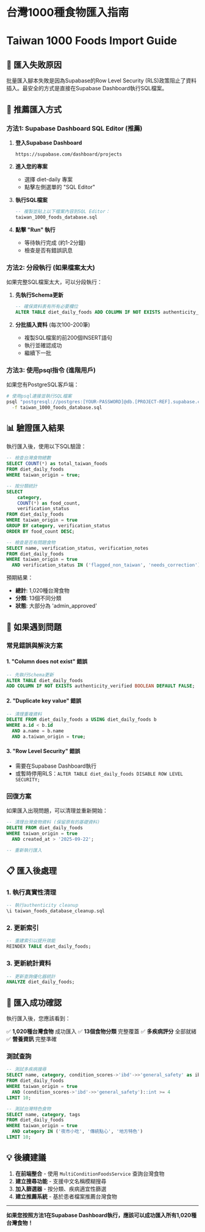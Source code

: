 # 台灣1000種食物匯入指南
# Taiwan 1000 Foods Import Guide

## 🚨 匯入失敗原因

批量匯入腳本失敗是因為Supabase的Row Level Security (RLS)政策阻止了資料插入。最安全的方式是直接在Supabase Dashboard執行SQL檔案。

## 🎯 推薦匯入方式

### 方法1: Supabase Dashboard SQL Editor (推薦)

1. **登入Supabase Dashboard**
   ```
   https://supabase.com/dashboard/projects
   ```

2. **進入您的專案**
   - 選擇 diet-daily 專案
   - 點擊左側選單的 "SQL Editor"

3. **執行SQL檔案**
   ```sql
   -- 複製並貼上以下檔案內容到SQL Editor：
   taiwan_1000_foods_database.sql
   ```

4. **點擊 "Run" 執行**
   - 等待執行完成 (約1-2分鐘)
   - 檢查是否有錯誤訊息

### 方法2: 分段執行 (如果檔案太大)

如果完整SQL檔案太大，可以分段執行：

1. **先執行Schema更新**
   ```sql
   -- 確保資料表有所有必要欄位
   ALTER TABLE diet_daily_foods ADD COLUMN IF NOT EXISTS authenticity_verified BOOLEAN DEFAULT FALSE;
   ```

2. **分批插入資料** (每次100-200筆)
   - 複製SQL檔案的前200個INSERT語句
   - 執行並確認成功
   - 繼續下一批

### 方法3: 使用psql指令 (進階用戶)

如果您有PostgreSQL客戶端：

```bash
# 使用psql連接並執行SQL檔案
psql "postgresql://postgres:[YOUR-PASSWORD]@db.[PROJECT-REF].supabase.co:5432/postgres" \
  -f taiwan_1000_foods_database.sql
```

## 📊 驗證匯入結果

執行匯入後，使用以下SQL驗證：

```sql
-- 檢查台灣食物總數
SELECT COUNT(*) as total_taiwan_foods
FROM diet_daily_foods
WHERE taiwan_origin = true;

-- 按分類統計
SELECT
    category,
    COUNT(*) as food_count,
    verification_status
FROM diet_daily_foods
WHERE taiwan_origin = true
GROUP BY category, verification_status
ORDER BY food_count DESC;

-- 檢查是否有問題食物
SELECT name, verification_status, verification_notes
FROM diet_daily_foods
WHERE taiwan_origin = true
  AND verification_status IN ('flagged_non_taiwan', 'needs_correction');
```

預期結果：
- **總計**: 1,020種台灣食物
- **分類**: 13個不同分類
- **狀態**: 大部分為 'admin_approved'

## 🔧 如果遇到問題

### 常見錯誤與解決方案

#### 1. "Column does not exist" 錯誤
```sql
-- 先執行Schema更新
ALTER TABLE diet_daily_foods
ADD COLUMN IF NOT EXISTS authenticity_verified BOOLEAN DEFAULT FALSE;
```

#### 2. "Duplicate key value" 錯誤
```sql
-- 清理重複資料
DELETE FROM diet_daily_foods a USING diet_daily_foods b
WHERE a.id < b.id
  AND a.name = b.name
  AND a.taiwan_origin = true;
```

#### 3. "Row Level Security" 錯誤
- 需要在Supabase Dashboard執行
- 或暫時停用RLS：`ALTER TABLE diet_daily_foods DISABLE ROW LEVEL SECURITY;`

### 回復方案

如果匯入出現問題，可以清理並重新開始：

```sql
-- 清理台灣食物資料 (保留原有的基礎資料)
DELETE FROM diet_daily_foods
WHERE taiwan_origin = true
  AND created_at > '2025-09-22';

-- 重新執行匯入
```

## 📋 匯入後處理

### 1. 執行真實性清理
```sql
-- 執行authenticity cleanup
\i taiwan_foods_database_cleanup.sql
```

### 2. 更新索引
```sql
-- 重建索引以提升效能
REINDEX TABLE diet_daily_foods;
```

### 3. 更新統計資料
```sql
-- 更新查詢優化器統計
ANALYZE diet_daily_foods;
```

## 🎉 匯入成功確認

執行匯入後，您應該看到：

✅ **1,020種台灣食物** 成功匯入
✅ **13個食物分類** 完整覆蓋
✅ **多疾病評分** 全部就緒
✅ **營養資訊** 完整準確

### 測試查詢

```sql
-- 測試多疾病搜尋
SELECT name, category, condition_scores->'ibd'->>'general_safety' as ibd_score
FROM diet_daily_foods
WHERE taiwan_origin = true
  AND (condition_scores->'ibd'->>'general_safety')::int >= 4
LIMIT 10;

-- 測試台灣特色食物
SELECT name, category, tags
FROM diet_daily_foods
WHERE taiwan_origin = true
  AND category IN ('夜市小吃', '傳統點心', '地方特色')
LIMIT 10;
```

## 💡 後續建議

1. **在前端整合** - 使用 `MultiConditionFoodsService` 查詢台灣食物
2. **建立搜尋功能** - 支援中文名稱模糊搜尋
3. **加入篩選器** - 按分類、疾病適宜性篩選
4. **建立推薦系統** - 基於患者檔案推薦台灣食物

---

**如果您按照方法1在Supabase Dashboard執行，應該可以成功匯入所有1,020種台灣食物！**